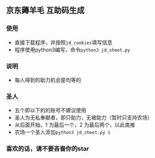 ## 京东薅羊毛 互助码生成

### 使用
* 直接下载程序，并按照```jd_cookies```填写信息
* 程序使用python3编写，命令```python3 jd_sheet.py```

### 说明
* 每人得到的助力机会是均等的

### 圣人
* 五个即以下的的账号不建议使用
* 圣人为无私奉献者，即只助力，无被助力（暂时只支持农场）
* 从后面开始，1 为最后一个，2 为最后两个，以此类推
* 农场一个圣人添加```python3 jd_sheet.py 1```

### 喜欢的话，请不要吝啬你的star
